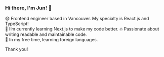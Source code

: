### Hi there, I'm Jun! 👋

😄  Frontend engineer based in Vancouver. My specialty is React.js and TypeScript!  
🌱  I’m currently learning Next.js to make my code better.
🔥  Passionate about writing readable and maintainable code.  
🍵  In my free time, learning foreign languages.  

Thank you!


<!--
**eastend-street/eastend-street** is a ✨ _special_ ✨ repository because its `README.md` (this file) appears on your GitHub profile.

Here are some ideas to get you started:

- 🔭 I’m currently working on ...
- 🌱 I’m currently learning ...
- 👯 I’m looking to collaborate on ...
- 🤔 I’m looking for help with ...
- 💬 Ask me about ...
- 📫 How to reach me: ...
- 😄 Pronouns: ...
- ⚡ Fun fact: ...
-->
